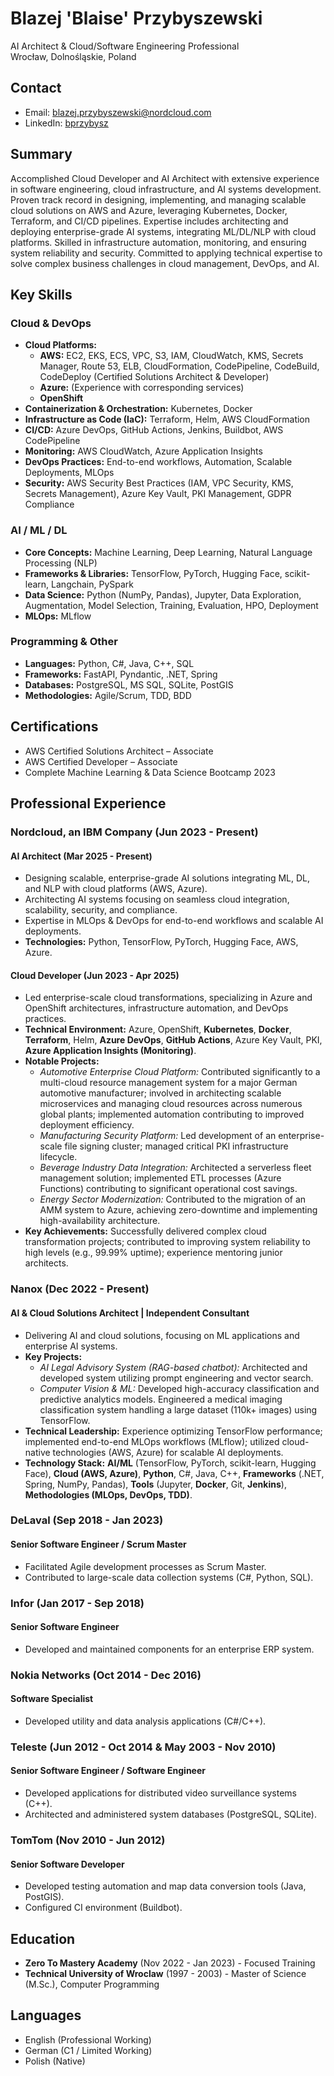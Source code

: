 # Blazej \'Blaise\' Przybyszewski
AI Architect & Cloud/Software Engineering Professional  
Wrocław, Dolnośląskie, Poland

## Contact
- Email: blazej.przybyszewski@nordcloud.com
- LinkedIn: [bprzybysz](https://www.linkedin.com/in/bprzybysz)

## Summary
Accomplished Cloud Developer and AI Architect with extensive experience in software engineering, cloud infrastructure, and AI systems development. Proven track record in designing, implementing, and managing scalable cloud solutions on AWS and Azure, leveraging Kubernetes, Docker, Terraform, and CI/CD pipelines. Expertise includes architecting and deploying enterprise-grade AI systems, integrating ML/DL/NLP with cloud platforms. Skilled in infrastructure automation, monitoring, and ensuring system reliability and security. Committed to applying technical expertise to solve complex business challenges in cloud management, DevOps, and AI.

## Key Skills

### Cloud & DevOps
- **Cloud Platforms:** 
    - **AWS:** EC2, EKS, ECS, VPC, S3, IAM, CloudWatch, KMS, Secrets Manager, Route 53, ELB, CloudFormation, CodePipeline, CodeBuild, CodeDeploy (Certified Solutions Architect & Developer)
    - **Azure:** (Experience with corresponding services)
    - **OpenShift**
- **Containerization & Orchestration:** Kubernetes, Docker
- **Infrastructure as Code (IaC):** Terraform, Helm, AWS CloudFormation
- **CI/CD:** Azure DevOps, GitHub Actions, Jenkins, Buildbot, AWS CodePipeline
- **Monitoring:** AWS CloudWatch, Azure Application Insights
- **DevOps Practices:** End-to-end workflows, Automation, Scalable Deployments, MLOps
- **Security:** AWS Security Best Practices (IAM, VPC Security, KMS, Secrets Management), Azure Key Vault, PKI Management, GDPR Compliance

### AI / ML / DL
- **Core Concepts:** Machine Learning, Deep Learning, Natural Language Processing (NLP)
- **Frameworks & Libraries:** TensorFlow, PyTorch, Hugging Face, scikit-learn, Langchain, PySpark
- **Data Science:** Python (NumPy, Pandas), Jupyter, Data Exploration, Augmentation, Model Selection, Training, Evaluation, HPO, Deployment
- **MLOps:** MLflow

### Programming & Other
- **Languages:** Python, C#, Java, C++, SQL
- **Frameworks:** FastAPI, Pyndantic, .NET, Spring
- **Databases:** PostgreSQL, MS SQL, SQLite, PostGIS
- **Methodologies:** Agile/Scrum, TDD, BDD

## Certifications
- AWS Certified Solutions Architect – Associate
- AWS Certified Developer – Associate
- Complete Machine Learning & Data Science Bootcamp 2023

## Professional Experience

### Nordcloud, an IBM Company (Jun 2023 - Present)
#### AI Architect (Mar 2025 - Present)
- Designing scalable, enterprise-grade AI solutions integrating ML, DL, and NLP with cloud platforms (AWS, Azure).
- Architecting AI systems focusing on seamless cloud integration, scalability, security, and compliance.
- Expertise in MLOps & DevOps for end-to-end workflows and scalable AI deployments.
- **Technologies:** Python, TensorFlow, PyTorch, Hugging Face, AWS, Azure.

#### Cloud Developer (Jun 2023 - Apr 2025)
- Led enterprise-scale cloud transformations, specializing in Azure and OpenShift architectures, infrastructure automation, and DevOps practices.
- **Technical Environment:** Azure, OpenShift, **Kubernetes**, **Docker**, **Terraform**, Helm, **Azure DevOps**, **GitHub Actions**, Azure Key Vault, PKI, **Azure Application Insights (Monitoring)**.
- **Notable Projects:**
    - *Automotive Enterprise Cloud Platform:* Contributed significantly to a multi-cloud resource management system for a major German automotive manufacturer; involved in architecting scalable microservices and managing cloud resources across numerous global plants; implemented automation contributing to improved deployment efficiency.
    - *Manufacturing Security Platform:* Led development of an enterprise-scale file signing cluster; managed critical PKI infrastructure lifecycle.
    - *Beverage Industry Data Integration:* Architected a serverless fleet management solution; implemented ETL processes (Azure Functions) contributing to significant operational cost savings.
    - *Energy Sector Modernization:* Contributed to the migration of an AMM system to Azure, achieving zero-downtime and implementing high-availability architecture.
- **Key Achievements:** Successfully delivered complex cloud transformation projects; contributed to improving system reliability to high levels (e.g., 99.99% uptime); experience mentoring junior architects.

### Nanox (Dec 2022 - Present)
#### AI & Cloud Solutions Architect | Independent Consultant
- Delivering AI and cloud solutions, focusing on ML applications and enterprise AI systems.
- **Key Projects:**
    - *AI Legal Advisory System (RAG-based chatbot):* Architected and developed system utilizing prompt engineering and vector search.
    - *Computer Vision & ML:* Developed high-accuracy classification and predictive analytics models. Engineered a medical imaging classification system handling a large dataset (110k+ images) using TensorFlow.
- **Technical Leadership:** Experience optimizing TensorFlow performance; implemented end-to-end MLOps workflows (MLflow); utilized cloud-native technologies (AWS, Azure) for scalable AI deployments.
- **Technology Stack:** **AI/ML** (TensorFlow, PyTorch, scikit-learn, Hugging Face), **Cloud (AWS, Azure)**, **Python**, C#, Java, C++, **Frameworks** (.NET, Spring, NumPy, Pandas), **Tools** (Jupyter, **Docker**, Git, **Jenkins**), **Methodologies (MLOps, DevOps, TDD)**.

### DeLaval (Sep 2018 - Jan 2023)
#### Senior Software Engineer / Scrum Master
- Facilitated Agile development processes as Scrum Master.
- Contributed to large-scale data collection systems (C#, Python, SQL).

### Infor (Jan 2017 - Sep 2018)
#### Senior Software Engineer
- Developed and maintained components for an enterprise ERP system.

### Nokia Networks (Oct 2014 - Dec 2016)
#### Software Specialist
- Developed utility and data analysis applications (C#/C++).

### Teleste (Jun 2012 - Oct 2014 & May 2003 - Nov 2010)
#### Senior Software Engineer / Software Engineer
- Developed applications for distributed video surveillance systems (C++).
- Architected and administered system databases (PostgreSQL, SQLite).

### TomTom (Nov 2010 - Jun 2012)
#### Senior Software Developer
- Developed testing automation and map data conversion tools (Java, PostGIS).
- Configured CI environment (Buildbot).

## Education
- **Zero To Mastery Academy** (Nov 2022 - Jan 2023) - Focused Training
- **Technical University of Wroclaw** (1997 - 2003) - Master of Science (M.Sc.), Computer Programming

## Languages
- English (Professional Working)
- German (C1 / Limited Working)
- Polish (Native) 
